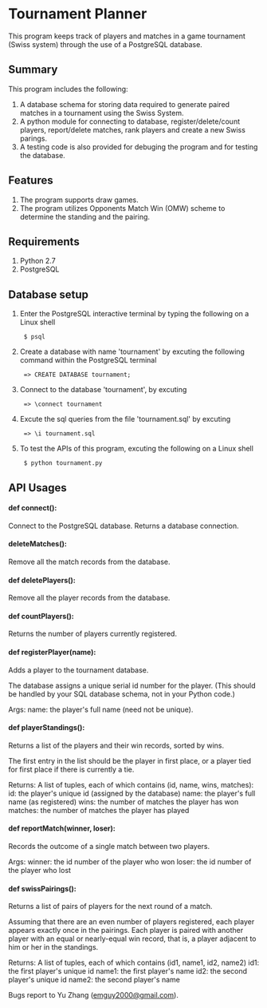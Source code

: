 # Tournament Planner
This program keeps track of players and matches in a game tournament (Swiss
system) through the use of a PostgreSQL database.

## Summary
This program includes the following:

1. A database schema for storing data required to generate paired matches in a tournament using the Swiss System.
2. A python module for connecting to database, register/delete/count players, report/delete matches, rank players and create a new Swiss parings.
3. A testing code is also provided for debuging the program and for testing the database.

## Features
1. The program supports draw games.
2. The program utilizes Opponents Match Win (OMW) scheme to determine the standing and the pairing.

## Requirements
1. Python 2.7
2. PostgreSQL

## Database setup
1. Enter the PostgreSQL interactive terminal by typing the following on a Linux shell

        $ psql

2. Create a database with name 'tournament' by excuting the following command within the PostgreSQL terminal

        => CREATE DATABASE tournament;

3. Connect to the database 'tournament', by excuting 

        => \connect tournament


5. Excute the sql queries from the file 'tournament.sql' by excuting

        => \i tournament.sql

6. To test the APIs of this program, excuting the following on a Linux shell

        $ python tournament.py

## API Usages

#### def connect():
Connect to the PostgreSQL database.  Returns a database connection.

#### deleteMatches():
Remove all the match records from the database.

#### def deletePlayers():
Remove all the player records from the database.

#### def countPlayers():
Returns the number of players currently registered.

#### def registerPlayer(name):
Adds a player to the tournament database.

The database assigns a unique serial id number for the player.  (This
should be handled by your SQL database schema, not in your Python code.)

Args:
  name: the player's full name (need not be unique).

#### def playerStandings():
Returns a list of the players and their win records, sorted by wins.

The first entry in the list should be the player in first place, or a player
tied for first place if there is currently a tie.

Returns:
  A list of tuples, each of which contains (id, name, wins, matches):
    id: the player's unique id (assigned by the database)
    name: the player's full name (as registered)
    wins: the number of matches the player has won
    matches: the number of matches the player has played

#### def reportMatch(winner, loser):
Records the outcome of a single match between two players.

  Args:
    winner:  the id number of the player who won
    loser:  the id number of the player who lost

#### def swissPairings():
Returns a list of pairs of players for the next round of a match.

Assuming that there are an even number of players registered, each player
appears exactly once in the pairings.  Each player is paired with another
player with an equal or nearly-equal win record, that is, a player adjacent
to him or her in the standings.

Returns:
  A list of tuples, each of which contains (id1, name1, id2, name2)
    id1: the first player's unique id
    name1: the first player's name
    id2: the second player's unique id
    name2: the second player's name

Bugs report to Yu Zhang (emguy2000@gmail.com).
